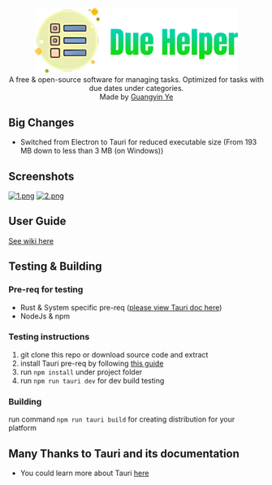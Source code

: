 <p align="center">
<img alt='Due Helper Logo' width="400"  src='/public/logo.png'/>
<br/>
<span>A free & open-source software for managing tasks. Optimized for tasks with due dates under categories.</span>
<br/>
<span>Made by <a href="https://github.com/BenjaminYe36">Guangyin Ye</a></span>
</p>

## Big Changes
- Switched from Electron to Tauri for reduced executable size (From 193 MB down to less than 3 MB (on Windows))

## Screenshots
[![1.png](https://s1.ax1x.com/2022/08/19/vrxjOI.png)](https://imgse.com/i/vrxjOI)
[![2.png](https://s1.ax1x.com/2022/08/19/vrzklj.png)](https://imgse.com/i/vrzklj)

## User Guide
[See wiki here](https://github.com/BenjaminYe36/Due-Helper/wiki)

## Testing & Building
### Pre-req for testing

- Rust & System specific pre-req ([please view Tauri doc here](https://tauri.app/v1/guides/getting-started/prerequisites))
- NodeJs & npm

### Testing instructions
1. git clone this repo or download source code and extract
2. install Tauri pre-req by following [this guide](https://tauri.app/v1/guides/getting-started/prerequisites)
3. run `npm install` under project folder
4. run `npm run tauri dev` for dev build testing

### Building
run command `npm run tauri build` for creating distribution for your platform

## Many Thanks to Tauri and its documentation

- You could learn more about Tauri [here](https://tauri.app/)
